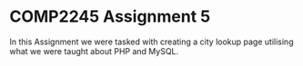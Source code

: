 # COMP2245 Assignment 5
In this Assignment we were tasked with creating a city lookup page utilising what we were taught about PHP and MySQL. 
